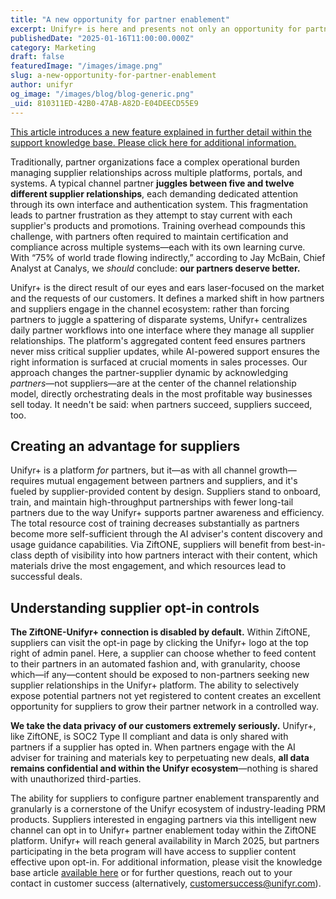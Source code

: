 ```yaml
---
title: "A new opportunity for partner enablement"
excerpt: Unifyr+ is here and presents not only an opportunity for partners to streamline multi-supplier engagement workflows, but for suppliers to enable their partners.
publishedDate: "2025-01-16T11:00:00.000Z"
category: Marketing
draft: false
featuredImage: "/images/image.png"
slug: a-new-opportunity-for-partner-enablement
author: unifyr
og_image: "/images/blog/blog-generic.png"
_uid: 810311ED-42B0-47AB-A82D-E04DEECD55E9
---
```


[This article introduces a new feature explained in further detail within the support knowledge base. Please click here for additional information.](https://ziftoneadmin.zendesk.com/hc/en-us/articles/360045514172-2025-Updates)

Traditionally, partner organizations face a complex operational burden managing supplier relationships across multiple platforms, portals, and systems. A typical channel partner **juggles between five and twelve different supplier relationships**, each demanding dedicated attention through its own interface and authentication system. This fragmentation leads to partner frustration as they attempt to stay current with each supplier's products and promotions. Training overhead compounds this challenge, with partners often required to maintain certification and compliance across multiple systems—each with its own learning curve. With “75% of world trade flowing indirectly,” according to Jay McBain, Chief Analyst at Canalys, we _should_ conclude: **our partners deserve better.**

Unifyr+ is the direct result of our eyes and ears laser-focused on the market and the requests of our customers. It defines a marked shift in how partners and suppliers engage in the channel ecosystem: rather than forcing partners to juggle a spattering of disparate systems, Unifyr+ centralizes daily partner workflows into one interface where they manage all supplier relationships. The platform's aggregated content feed ensures partners never miss critical supplier updates, while AI-powered support ensures the right information is surfaced at crucial moments in sales processes. Our approach changes the partner-supplier dynamic by acknowledging _partners_—not suppliers—are at the center of the channel relationship model, directly orchestrating deals in the most profitable way businesses sell today. It needn't be said: when partners succeed, suppliers succeed, too.

## Creating an advantage for suppliers

Unifyr+ is a platform _for_ partners, but it—as with all channel growth—requires mutual engagement between partners and suppliers, and it's fueled by supplier-provided content by design. Suppliers stand to onboard, train, and maintain high-throughput partnerships with fewer long-tail partners due to the way Unifyr+ supports partner awareness and efficiency. The total resource cost of training decreases substantially as partners become more self-sufficient through the AI adviser's content discovery and usage guidance capabilities. Via ZiftONE, suppliers will benefit from best-in-class depth of visibility into how partners interact with their content, which materials drive the most engagement, and which resources lead to successful deals.

## Understanding supplier opt-in controls

**The ZiftONE-Unifyr+ connection is disabled by default.** Within ZiftONE, suppliers can visit the opt-in page by clicking the Unifyr+ logo at the top right of admin panel. Here, a supplier can choose whether to feed content to their partners in an automated fashion and, with granularity, choose which—if any—content should be exposed to non-partners seeking new supplier relationships in the Unifyr+ platform. The ability to selectively expose potential partners not yet registered to content creates an excellent opportunity for suppliers to grow their partner network in a controlled way.

**We take the data privacy of our customers extremely seriously.** Unifyr+, like ZiftONE, is SOC2 Type II compliant and data is only shared with partners if a supplier has opted in. When partners engage with the AI adviser for training and materials key to perpetuating new deals, **all data remains confidential and within the Unifyr ecosystem**—nothing is shared with unauthorized third-parties.

The ability for suppliers to configure partner enablement transparently and granularly is a cornerstone of the Unifyr ecosystem of industry-leading PRM products. Suppliers interested in engaging partners via this intelligent new channel can opt in to Unifyr+ partner enablement today within the ZiftONE platform. Unifyr+ will reach general availability in March 2025, but partners participating in the beta program will have access to supplier content effective upon opt-in. For additional information, please visit the knowledge base article [available here](https://ziftoneadmin.zendesk.com/hc/en-us/articles/360045514172-2025-Updates) or for further questions, reach out to your contact in customer success (alternatively, [customersuccess@unifyr.com](mailto:customersuccess@unifyr.com)).
